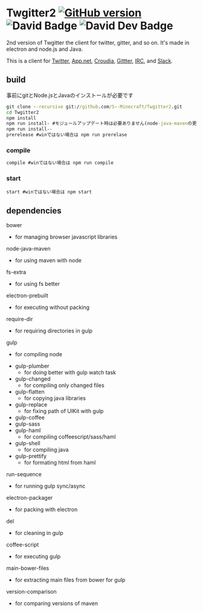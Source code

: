 # Twgitter2 [![GitHub version](https://badge.fury.io/gh/S--Minecraft%2FTwgitter2.svg)](http://badge.fury.io/gh/S--Minecraft%2FTwgitter2) ![David Badge](https://david-dm.org/S--Minecraft/Twgitter2.svg "David Badge") ![David Dev Badge](https://david-dm.org/s--minecraft/twgitter2/dev-status.svg "David Dev Badge")
2nd version of Twgitter the client for twitter, gitter, and so on.
It's made in electron and node.js and Java.

This is a client for
[Twitter](https://twitter.com/),
[App.net](https://app.net/),
[Croudia](https://croudia.com/),
[Gittter](https://gitter.im/),
[IRC](http://en.wikipedia.org/wiki/Internet_Relay_Chat), and
[Slack](https://slack.com/).

## build
事前にgitとNode.jsとJavaのインストールが必要です
```cmd
git clone --recursive git://github.com/S--Minecraft/Twgitter2.git
cd Twgitter2
npm install
npm run install- #モジュールアップデート時は必要ありません(node-java-mavenの更新時は必要です)
npm run install--
prerelease #winではない場合は npm run prerelase
```

### compile
```cmd
compile #winではない場合は npm run compile
```

### start
```
start #winではない場合は npm start
```

## dependencies
bower
- for managing browser javascript libraries

node-java-maven
-  for using maven with node

fs-extra
- for using fs better

electron-prebuilt
- for executing without packing

require-dir
- for requiring directories in gulp

gulp
-  for compiling node
 + gulp-plumber
   - for doing better with gulp watch task
 + gulp-changed
   - for compiling only changed files
 + gulp-flatten
   - for copying java libraries
 + gulp-replace
   - for fixing path of UIKit with gulp
 + gulp-coffee
 + gulp-sass
 + gulp-haml
   - for compiling coffeescript/sass/haml
 + gulp-shell
   - for compiling java
 + gulp-prettify
   - for formating html from haml

run-sequence
- for running gulp sync/async

electron-packager
- for packing with electron

del
- for cleaning in gulp

coffee-script
- for executing gulp

main-bower-files
- for extracting main files from bower for gulp

version-comparison
- for comparing versions of maven
